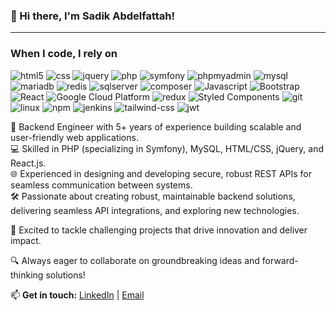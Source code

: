 ### 👋 Hi there, I'm Sadik Abdelfattah!

---

<h3>When I code, I rely on</h3>
<p>
  <img alt="html5" src="https://img.shields.io/badge/-HTML5-E34F26?style=flat-square&logo=html5&logoColor=white" />
  <img alt="css" src="https://img.shields.io/badge/CSS-264DE4?style=flat-square&logo=css3&logoColor=white" />
  <img alt="jquery" src="https://img.shields.io/badge/jQuery-0769AD?style=flat-square&logo=jquery&logoColor=white" />
  <img alt="php" src="https://img.shields.io/badge/-PHP-3776AB?style=flat-square&logo=php&logoColor=white" />
  <img alt="symfony" src="https://img.shields.io/badge/Symfony-black?style=flat-square&logo=symfony&logoColor=white" />
  <img alt="phpmyadmin" src="https://img.shields.io/badge/-phpMyAdmin-6C78AF?style=flat-square&logo=phpmyadmin&logoColor=white" />
  <img alt="mysql" src="https://img.shields.io/badge/MySQL-4479A1?style=flat-square&logo=mysql&logoColor=white" />
  <img alt="mariadb" src="https://img.shields.io/badge/MariaDB-003545?style=flat-square&logo=mariaDB&logoColor=white" />
  <img alt="redis" src="https://img.shields.io/badge/-Redis-DC382D?style=flat-square&logo=redis&logoColor=white" />
  <img alt="sqlserver" src="https://img.shields.io/badge/Microsoft_SQL_Server-CC2927?style=flat-square&logo=sqlserver&logoColor=white" />
  <img alt="composer" src="https://img.shields.io/badge/Composer-885630?style=flat-square&logo=composer&logoColor=white" />
  <img alt="Javascript" src="https://img.shields.io/badge/-javascript-f7df1c?style=flat-square&logo=javascript&logoColor=black" />
  <img alt="Bootstrap" src="https://img.shields.io/badge/-Bootstrap-563D7C?style=flat-square&logo=bootstrap&logoColor=white" />
  <img alt="React" src="https://img.shields.io/badge/-React-45b8d8?style=flat-square&logo=react&logoColor=white" />
  <img alt="Google Cloud Platform" src="https://img.shields.io/badge/-Google_Cloud_Platform-1a73e8?style=flat-square&logo=google-cloud&logoColor=white" />
  <img alt="redux" src="https://img.shields.io/badge/-Redux-764ABC?style=flat-square&logo=redux&logoColor=white" />
  <img alt="Styled Components" src="https://img.shields.io/badge/-Styled_Components-db7092?style=flat-square&logo=styled-components&logoColor=white" />
  <img alt="git" src="https://img.shields.io/badge/-Git-F05032?style=flat-square&logo=git&logoColor=white" />
  <img alt="linux" src="https://img.shields.io/badge/-Linux-grey?style=flat-square&logo=linux&logoColor=white" />
  <img alt="npm" src="https://img.shields.io/badge/-NPM-CB3837?style=flat-square&logo=npm&logoColor=white" />
  <img alt="jenkins" src="https://img.shields.io/badge/jenkins-D24939?style=flat-square&logo=Jenkins&logoColor=white" />
  <img alt="tailwind-css" src="https://img.shields.io/badge/Tailwind_CSS-38B2AC?style=flat-square&logo=tailwind-css&logoColor=white" />
  <img alt="jwt" src="https://img.shields.io/badge/JWT-black?style=flat-square&logo=JSON%20web%20tokens&logoColor=white" />
</p>

🚀 Backend Engineer with 5+ years of experience building scalable and user-friendly web applications.<br/>
💻 Skilled in PHP (specializing in Symfony), MySQL, HTML/CSS, jQuery, and React.js.<br/>
🌐 Experienced in designing and developing secure, robust REST APIs for seamless communication between systems.<br/>
🛠 Passionate about creating robust, maintainable backend solutions, delivering seamless API integrations, and exploring new technologies.<br/>

🎯 Excited to tackle challenging projects that drive innovation and deliver impact.<br/>

🔍 Always eager to collaborate on groundbreaking ideas and forward-thinking solutions!<br/>

📫 <strong>Get in touch:</strong> 
<a href="https://www.linkedin.com/in/sadik-abdelfattah" target="_blank">LinkedIn</a> | 
<a href="mailto:fox.sadik@gmail.com">Email</a>

<!--
**abdousadik/abdousadik** is a ✨ _special_ ✨ repository because its `README.md` (this file) appears on your GitHub profile.

Here are some ideas to get you started:

- 🔭 I’m currently working on ...
- 🌱 I’m currently learning ...
- 👯 I’m looking to collaborate on ...
- 🤔 I’m looking for help with ...
- 💬 Ask me about ...
- 📫 How to reach me: ...
- 😄 Pronouns: ...
- ⚡ Fun fact: ...
-->
